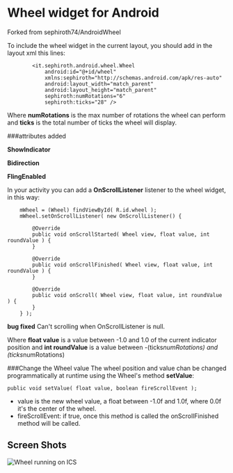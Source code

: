 #	Wheel widget for Android #

Forked from sephiroth74/AndroidWheel

To include the wheel widget in the current layout, you should add in the layout xml this lines:

            <it.sephiroth.android.wheel.Wheel
                android:id="@+id/wheel"
                xmlns:sephiroth="http://schemas.android.com/apk/res-auto"
                android:layout_width="match_parent"
                android:layout_height="match_parent"
                sephiroth:numRotations="6"
                sephiroth:ticks="28" />
				
Where **numRotations** is the max number of rotations the wheel can perform and **ticks** is the total number of ticks the wheel will display.

###attributes added

**ShowIndicator**

**Bidirection**

**FlingEnabled**

In your activity you can add a **OnScrollListener** listener to the wheel widget, in this way:

		mWheel = (Wheel) findViewById( R.id.wheel );
		mWheel.setOnScrollListener( new OnScrollListener() {
			
			@Override
			public void onScrollStarted( Wheel view, float value, int roundValue ) {
			}
			
			@Override
			public void onScrollFinished( Wheel view, float value, int roundValue ) {
			}
			
			@Override
			public void onScroll( Wheel view, float value, int roundValue ) {
			}
		} );

**bug fixed** Can't scrolling when OnScrollListener is null. 
		
Where **float value** is a value between -1.0 and 1.0 of the current indicator position and **int roundValue** is a value between -(ticks*numRotations) and (ticks*numRotations)


###Change the Wheel value
The wheel position and value chan be changed programmatically at runtime using the Wheel's method **setValue**:

	public void setValue( float value, boolean fireScrollEvent );
	
- value is the new wheel value, a float between -1.0f and 1.0f, where 0.0f it's the center of the wheel.
- fireScrollEvent: if true, once this method is called the onScrollFinished method will be called.


## Screen Shots ##

![Wheel running on ICS](https://github.com/sephiroth74/AndroidWheel/raw/master/Screenshot_2012-01-28-13-33-04.png "Screenshot 1")
